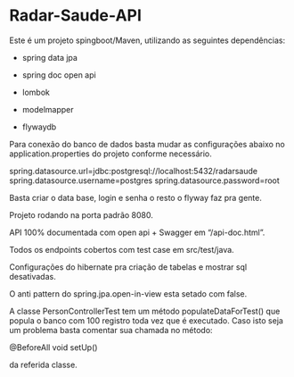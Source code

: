 # Radar-Saude-API

Este é um projeto spingboot/Maven, utilizando as seguintes dependências:

* spring data jpa

* spring doc open api

* lombok

* modelmapper

* flywaydb

 

Para conexão do banco de dados basta mudar as configurações abaixo no application.properties do projeto conforme necessário.

 

spring.datasource.url=jdbc:postgresql://localhost:5432/radarsaude
spring.datasource.username=postgres
spring.datasource.password=root

 

Basta criar o data base, login e senha o resto o flyway faz pra gente.

Projeto rodando na porta padrão 8080.
 
API 100% documentada com open api + Swagger em “/api-doc.html”.

Todos os endpoints cobertos com test case em src/test/java.

Configurações do hibernate pra criação de tabelas e mostrar sql desativadas.

O anti pattern do spring.jpa.open-in-view esta setado com false.


A classe PersonControllerTest tem um método populateDataForTest() que popula 
o banco com 100 registro toda vez que é executado. 
Caso isto seja um problema basta comentar sua chamada no método:

@BeforeAll
    void setUp()

da referida classe.
